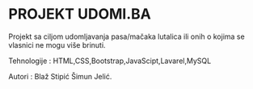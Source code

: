 # PROJEKT UDOMI.BA

Projekt sa ciljom udomljavanja pasa/mačaka lutalica ili onih o kojima se vlasnici ne mogu više brinuti.

Tehnologije : HTML,CSS,Bootstrap,JavaScipt,Lavarel,MySQL

Autori : Blaž Stipić 
         Šimun Jelić.
